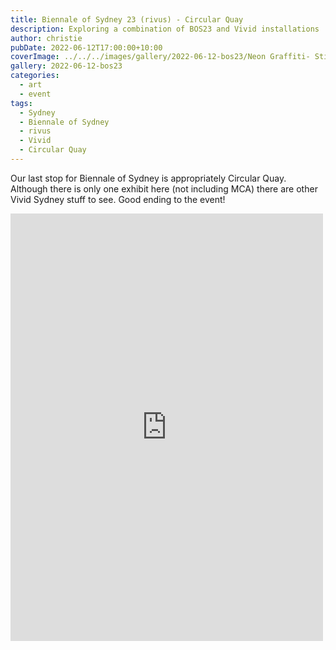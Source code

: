```yaml
---
title: Biennale of Sydney 23 (rivus) - Circular Quay
description: Exploring a combination of BOS23 and Vivid installations
author: christie
pubDate: 2022-06-12T17:00:00+10:00
coverImage: ../../../images/gallery/2022-06-12-bos23/Neon Graffiti- Still Here (1).jpeg
gallery: 2022-06-12-bos23
categories:
  - art
  - event
tags:
  - Sydney
  - Biennale of Sydney
  - rivus
  - Vivid
  - Circular Quay
---
```


Our last stop for Biennale of Sydney is appropriately Circular Quay. Although there is only one exhibit here (not including MCA) there are other Vivid Sydney stuff to see. Good ending to the event!

<iframe src="https://www.facebook.com/plugins/post.php?href=https%3A%2F%2Fwww.facebook.com%2Fchris1.tham%2Fposts%2Fpfbid02xnVZJFhqTevbdUcoYceEwBqj6wNvEAcxDWVRDxNFRc2WmFeDXodNe8DnapMNBCxzl&show_text=true&width=500" width="500" height="684" style="border:none;overflow:hidden" scrolling="no" frameborder="0" allowfullscreen="true" allow="autoplay; clipboard-write; encrypted-media; picture-in-picture; web-share"></iframe>
